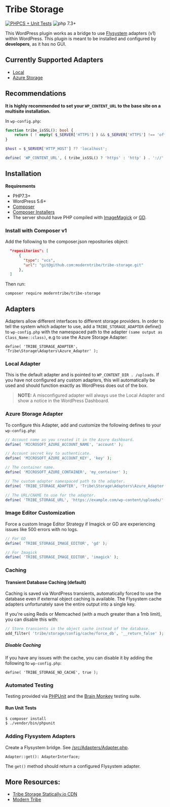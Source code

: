 # Tribe Storage

[![PHPCS + Unit Tests](https://github.com/moderntribe/tribe-storage/actions/workflows/pull-request.yml/badge.svg)](https://github.com/moderntribe/tribe-storage/actions/workflows/pull-request.yml)
![php 7.3+](https://img.shields.io/badge/php-min%207.3-red.svg)

This WordPress plugin works as a bridge to use [Flysystem](https://flysystem.thephpleague.com/v1/docs/) adapters (v1) 
within WordPress. This plugin is meant to be installed and configured by **developers**, as it has no GUI.

## Currently Supported Adapters

- [Local](https://flysystem.thephpleague.com/v1/docs/adapter/local/)
- [Azure Storage](https://flysystem.thephpleague.com/v1/docs/adapter/azure/)

## Recommendations

**It is highly recommended to set your `WP_CONTENT_URL` to the base site on a multisite installation.**

In `wp-config.php`:

```php
function tribe_isSSL(): bool {
	return ( ! empty( $_SERVER['HTTPS'] ) && $_SERVER['HTTPS'] !== 'off' );
}

$host = $_SERVER['HTTP_HOST'] ?? 'localhost';

define( 'WP_CONTENT_URL', ( tribe_isSSL() ? 'https' : 'http' ) . '://' . $host . '/wp-content' );
```

## Installation

**Requirements**
- PHP7.3+
- WordPress 5.6+
- [Composer](https://getcomposer.org/)
- [Composer Installers](https://composer.rarst.net/recipe/paths-control/)
- The server should have PHP compiled with [ImageMagick](https://www.php.net/manual/en/book.imagick.php) or
[GD](https://www.php.net/manual/en/book.image.php).

### Install with Composer v1

Add the following to the composer.json repositories object:

```json
  "repositories": [
      {
        "type": "vcs",
        "url": "git@github.com:moderntribe/tribe-storage.git"
      },
  ]

```
Then run:

```shell
composer require moderntribe/tribe-storage
```

## Adapters

Adapters allow different interfaces to different storage providers. In order to tell the system which adapter to use,
add a `TRIBE_STORAGE_ADAPTER` define() to `wp-config.php` with the namespaced path to the adapter 
`(same output as Class_Name::class)`, e.g to use the Azure Storage Adapter: 

`define( 'TRIBE_STORAGE_ADAPTER', 'Tribe\Storage\Adapters\Azure_Adapter' );`

### Local Adapter

This is the default adapter and is pointed to `WP_CONTENT_DIR . /uploads`. If you have not configured any custom 
adapters, this will automatically be used and should function exactly as WordPress does out of the box.

> **NOTE:** A misconfigured adapter will always use the Local Adapter and show a notice in the WordPress Dashboard.

### Azure Storage Adapter

To configure this Adapter, add and customize the following defines to your `wp-config.php`:

```php
// Account name as you created it in the Azure dashboard.
define( 'MICROSOFT_AZURE_ACCOUNT_NAME', 'account' );

// Account secret key to authenticate.
define( 'MICROSOFT_AZURE_ACCOUNT_KEY', 'key' );

// The container name.
define( 'MICROSOFT_AZURE_CONTAINER', 'my_container' );

// The custom adapter namespaced path to the adapter.
define( 'TRIBE_STORAGE_ADAPTER', 'Tribe\Storage\Adapters\Azure_Adapter' );

// The URL/CNAME to use for the adapter.
define( 'TRIBE_STORAGE_URL', 'https://example.com/wp-content/uploads/' . MICROSOFT_AZURE_CONTAINER );
```

### Image Editor Customization

Force a custom Image Editor Strategy if Imagick or GD are experiencing issues like 500 errors with no logs.

```php
// For GD
define( 'TRIBE_STORAGE_IMAGE_EDITOR', 'gd' );

// For Imagick
define( 'TRIBE_STORAGE_IMAGE_EDITOR', 'imagick' );
```

### Caching

#### Transient Database Caching (default)

Caching is saved via WordPress transients, automatically forced to use the database even if external object
caching is available. The Flysystem cache adapters unfortunately save the entire output into a single key.

If you're using Redis or Memcached (with a much greater than a 1mb limit), you can disable this with:

```php
// Store transients in the object cache instead of the database.
add_filter( 'tribe/storage/config/cache/force_db', '__return_false' );
```

##### Disable Caching

If you have any issues with the cache, you can disable it by adding the following to `wp-config.php`:

`define( 'TRIBE_STORAGE_NO_CACHE', true );`

### Automated Testing

Testing provided via [PHPUnit](https://phpunit.de/) and the [Brain Monkey](https://brain-wp.github.io/BrainMonkey/) 
testing suite.

#### Run Unit Tests

```bash
$ composer install
$ ./vendor/bin/phpunit
```

### Adding Flysystem Adapters

Create a Flysystem bridge. See [/src/Adapters/Adapter.php](./src/Adapters/Adapter.php).

`Adapter::get(): AdapterInterface;`

The `get()` method should return a configured Flysystem adapter.

## More Resources:
- [Tribe Storage Statically.io CDN](https://github.com/moderntribe/tribe-storage-statically-cdn)
- [Modern Tribe](https://tri.be/)

